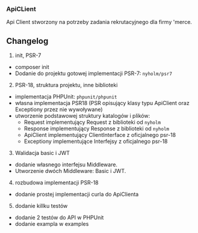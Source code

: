 ### ApiCLient

Api Client stworzony na potrzeby zadania rekrutacyjnego dla firmy 'merce.

## Changelog

1. init, PSR-7

- composer init
- Dodanie do projektu gotowej implementacji PSR-7: `nyholm/psr7`


2. PSR-18, struktura projektu, inne biblioteki

- implementacja PHPUnit: `phpunit/phpunit`
- własna implementacja PSR18 (PSR opisujący klasy typu ApiClient oraz Exceptiony przez nie wywoływane)
- utworzenie podstawowej struktury katalogów i plików:
  - Request implementujący Request z biblioteki od `nyholm`
  - Response implementujący Response z biblioteki od `nyholm`
  - ApiClient implementujący ClientInterface z oficjalnego psr-18
  - Exceptiony implementujące Interfejsy z oficjalnego psr-18

3. Walidacja basic i JWT

- dodanie własnego interfejsu Middleware.
- Utworzenie dwóch Middleware: Basic i JWT.

4. rozbudowa implementacji PSR-18

- dodanie prostej implementacji curla do ApiClienta

5. dodanie killku testów

- dodanie 2 testów do API w PHPUnit
- dodanie exampla w examples